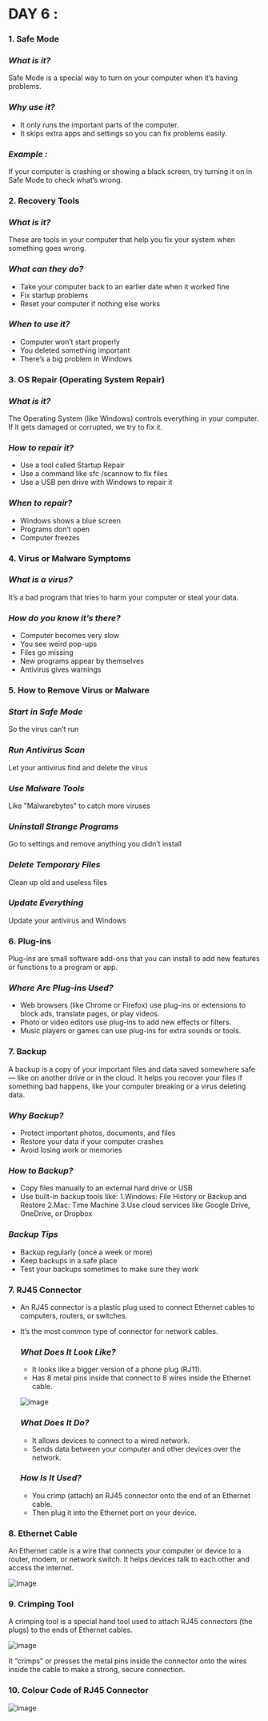 # DAY 6 :

### 1. Safe Mode

  ### **_What is it?_**
  Safe Mode is a special way to turn on your computer when it’s having problems.

  ### **_Why use it?_**
  * It only runs the important parts of the computer.
  * It skips extra apps and settings so you can fix problems easily.


  ### **_Example :_**
  If your computer is crashing or showing a black screen, try turning it on in Safe Mode to check what’s wrong.

### 2. Recovery Tools

  ### **_What is it?_**
  These are tools in your computer that help you fix your system when something goes wrong.

  ### **_What can they do?_**
  * Take your computer back to an earlier date when it worked fine
  * Fix startup problems
  * Reset your computer if nothing else works
    
  ### **_When to use it?_**
  * Computer won’t start properly
  * You deleted something important
  * There’s a big problem in Windows

### 3. OS Repair (Operating System Repair)

  ### **_What is it?_**
  The Operating System (like Windows) controls everything in your computer. If it gets damaged or corrupted, we try to fix it.

  ### **_How to repair it?_**
  * Use a tool called Startup Repair
  * Use a command like sfc /scannow to fix files
  * Use a USB pen drive with Windows to repair it

  ### **_When to repair?_**
  * Windows shows a blue screen
  * Programs don’t open
  * Computer freezes

### 4. Virus or Malware Symptoms

  ### **_What is a virus?_**
  It’s a bad program that tries to harm your computer or steal your data.

  ### **_How do you know it’s there?_**
  * Computer becomes very slow
  * You see weird pop-ups
  * Files go missing
  * New programs appear by themselves
  * Antivirus gives warnings

### 5. How to Remove Virus or Malware

  ### **_Start in Safe Mode_**
  So the virus can’t run

  ### **_Run Antivirus Scan_**
  Let your antivirus find and delete the virus

  ### **_Use Malware Tools_**
  Like "Malwarebytes" to catch more viruses

  ### **_Uninstall Strange Programs_**
  Go to settings and remove anything you didn’t install

  ### **_Delete Temporary Files_**
  Clean up old and useless files

  ### **_Update Everything_**
  Update your antivirus and Windows

### 6. Plug-ins
Plug-ins are small software add-ons that you can install to add new features or functions to a program or app.

  ### **_Where Are Plug-ins Used?_**
  * Web browsers (like Chrome or Firefox) use plug-ins or extensions to block ads, translate pages, or play videos.
  * Photo or video editors use plug-ins to add new effects or filters.
  * Music players or games can use plug-ins for extra sounds or tools.
    
### 7. Backup
A backup is a copy of your important files and data saved somewhere safe — like on another drive or in the cloud. It helps you recover your files if something bad happens, like your computer breaking or a virus deleting data.

  ### **_Why Backup?_**
  * Protect important photos, documents, and files
  * Restore your data if your computer crashes
  * Avoid losing work or memories
    
  ### **_How to Backup?_**
  * Copy files manually to an external hard drive or USB
  * Use built-in backup tools like:
    1.Windows: File History or Backup and Restore
    2.Mac: Time Machine
    3.Use cloud services like Google Drive, OneDrive, or Dropbox

  ### **_Backup Tips_**
  * Backup regularly (once a week or more)
  * Keep backups in a safe place
  * Test your backups sometimes to make sure they work
    
### 7. RJ45 Connector
* An RJ45 connector is a plastic plug used to connect Ethernet cables to computers, routers, or switches.
* It’s the most common type of connector for network cables.

  ### **_What Does It Look Like?_**
  * It looks like a bigger version of a phone plug (RJ11).
  * Has 8 metal pins inside that connect to 8 wires inside the Ethernet cable.

  ![image](https://github.com/user-attachments/assets/64c1d760-ef68-40e2-a3b2-4a5e68685221)

  ### **_What Does It Do?_**
  * It allows devices to connect to a wired network.
  * Sends data between your computer and other devices over the network.
    
  ### **_How Is It Used?_**
  * You crimp (attach) an RJ45 connector onto the end of an Ethernet cable.
  * Then plug it into the Ethernet port on your device.
    
### 8. Ethernet Cable
An Ethernet cable is a wire that connects your computer or device to a router, modem, or network switch.
It helps devices talk to each other and access the internet.

![image](https://github.com/user-attachments/assets/41018079-ddd1-45fe-be3f-6c581374151a)

### 9. Crimping Tool
A crimping tool is a special hand tool used to attach RJ45 connectors (the plugs) to the ends of Ethernet cables.

![image](https://github.com/user-attachments/assets/dbc9cb55-9a9a-4642-8a9d-25ca584e0859)

It “crimps” or presses the metal pins inside the connector onto the wires inside the cable to make a strong, secure connection.

### 10. Colour Code of RJ45 Connector

![image](https://github.com/user-attachments/assets/ecaac2af-5340-4729-874e-635ee15a9a19)

